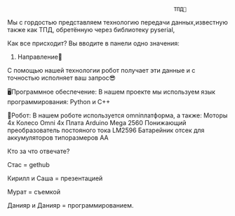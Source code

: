                                                         ТПД🧠

Мы с гордостью представляем технологию передачи данных,известную также как ТПД, обретённую через библиотеку pyserial, 

Как все присходит?
Вы вводите в панели одно значения:
1) Направление🔀

С помощью нашей технологии робот получает эти данные и с точностью исполняет ваш запрос😎

🖥Программное обеспечение:
В нашем проекте мы используем язык программирования: Python и C++

🤖Робот:
В нашем роботе используется omniплатформа, а также:
Моторы 4х
Колесо Omni 4x
Плата Arduino Mega 2560
Понижающий преобразователь постояного тока LM2596
Батарейник отсек для аккумуляторов типоразмеров AA
















Кто за что отвечате?

Стас = gethub

Кирилл и Саша = презентацией

Мурат = съемкой

Данияр и Данияр = программированием.
